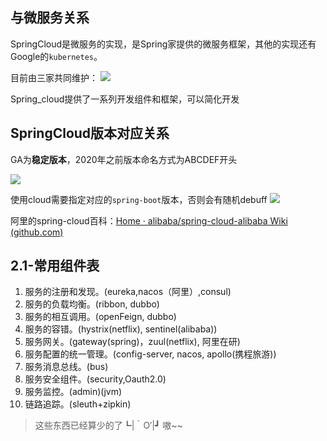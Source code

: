 ## 与微服务关系

SpringCloud是微服务的实现，是Spring家提供的微服务框架，其他的实现还有Google的`kubernetes`。

目前由三家共同维护：
![](https://pic-1257412153.cos.ap-nanjing.myqcloud.com/images/images/2022/11/17/20221117163835-138db5.png)

Spring_cloud提供了一系列开发组件和框架，可以简化开发

## SpringCloud版本对应关系

GA为**稳定版本**，2020年之前版本命名方式为ABCDEF开头

![](https://pic-1257412153.cos.ap-nanjing.myqcloud.com/images/images/2022/11/17/20221117164112-c07559.png)

使用cloud需要指定对应的`spring-boot`版本，否则会有随机debuff
![](https://pic-1257412153.cos.ap-nanjing.myqcloud.com/images/images/2022/11/17/20221117164524-c4df5e.png)

阿里的spring-cloud百科：[Home · alibaba/spring-cloud-alibaba Wiki (github.com)](https://github.com/alibaba/spring-cloud-alibaba/wiki)

## 2.1-常用组件表

1. 服务的注册和发现。(eureka,nacos（阿里）,consul)
2. 服务的负载均衡。(ribbon, dubbo)
3. 服务的相互调用。(openFeign, dubbo)
4. 服务的容错。(hystrix(netflix), sentinel(alibaba))
5. 服务网关。(gateway(spring)，zuul(netflix), 阿里在研)
6. 服务配置的统一管理。(config-server, nacos, apollo(携程旅游))
7. 服务消息总线。(bus)
8. 服务安全组件。(security,Oauth2.0)
9. 服务监控。(admin)(jvm)
10. 链路追踪。(sleuth+zipkin)

> 这些东西已经算少的了┗|｀O′|┛ 嗷~~

